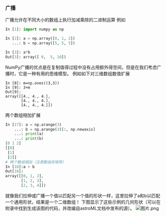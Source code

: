 ###  广播

广播允许在不同大小的数组上执行加减乘除的二进制运算 例如

```py
In [1]: import numpy as np

In [2]: a = np.array([0, 1, 2])
   ...: b = np.array([5, 5, 5])

In [3]: a*b
Out[3]: array([ 0,  5, 10])
```
NumPy广播的优点是在复制值得过程中没有占用额外得空间，但是在我们考虑广播时，它是一种有用的思维模型。
例如如下对三维数组数值扩展
```
In [8]: m=np.ones((3,3))
In [9]: 3+m
Out[9]: 
array([[4., 4., 4.],
       [4., 4., 4.],
       [4., 4., 4.]])
```
两个数组相加扩展
```py
In [17]: a = np.arange(3)
    ...: b = np.arange(3)[:, np.newaxis]
    ...: print(a)
    ...: print(b)
[0 1 2]
[[0]   
 [1]   
 [2]]  
# 两个数组相加（注意数组非矩阵）
In [18]:a + b
Out[18]: 
array([[0, 1, 2],
       [1, 2, 3],
       [2, 3, 4]])
```
就像我们拉伸或广播一个值以匹配另一个值的形状一样，这里拉伸了a和b以匹配一个通用形状，结果是一个二维数组！
下图显示了这些示例的几何形状（可以在附录中找到生成该图的代码，并改编自astroML文档中发布的源）。
![图片.png](https://jakevdp.github.io/PythonDataScienceHandbook/figures/02.05-broadcasting.png)


